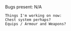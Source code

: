 Bugs present:
N/A
```
Things I'm working on now:
Chest system perhaps?
Equips / Armour and Weapons?
